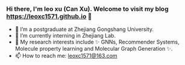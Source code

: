### Hi there, I'm leo xu (Can Xu). Welcome to visit my blog <https://leoxc1571.github.io> 👋

- 🔭 I’m a postgraduate at Zhejiang Gongshang University.
- 🌱 I’m currently interning in Zhejiang Lab.
- 🤔 My research interests include ✨ GNNs, Recommender Systems, Molecule property learning and Molecular Graph Generation ✨.
- 📫 How to reach me: leoxc1571@163.com

<!--
**LEOXC1571/LEOXC1571** is a ✨ _special_ ✨ repository because its `README.md` (this file) appears on your GitHub profile.

Here are some ideas to get you started:

- 🔭 I’m currently working on ...
- 🌱 I’m currently learning ...
- 👯 I’m looking to collaborate on ...
- 🤔 I’m looking for help with ...
- 💬 Ask me about ...
- 📫 How to reach me: ...
- 😄 Pronouns: ...
- ⚡ Fun fact: ...
-->
